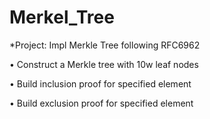 # Merkel_Tree

*Project: Impl Merkle Tree following RFC6962

• Construct a Merkle tree with 10w leaf nodes

• Build inclusion proof for specified element

• Build exclusion proof for specified element
